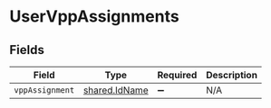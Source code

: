 # UserVppAssignments


## Fields

| Field                                                 | Type                                                  | Required                                              | Description                                           |
| ----------------------------------------------------- | ----------------------------------------------------- | ----------------------------------------------------- | ----------------------------------------------------- |
| `vppAssignment`                                       | [shared.IdName](../../../sdk/models/shared/idname.md) | :heavy_minus_sign:                                    | N/A                                                   |